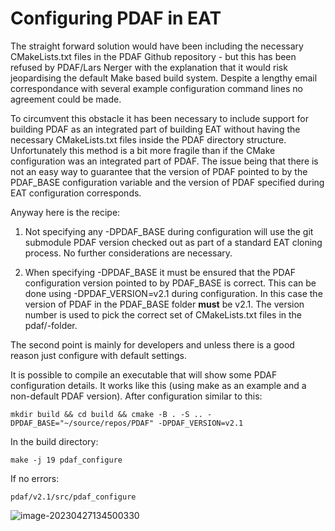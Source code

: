 # Configuring PDAF in EAT

The straight forward solution would have been including the necessary  CMakeLists.txt files in the PDAF Github repository - but this has been  refused by PDAF/Lars Nerger with the explanation that it would risk jeopardising the default Make based build system. Despite a lengthy email correspondance with several example configuration command lines no agreement could be made.

To circumvent this obstacle it has been necessary to include support for building PDAF as an integrated part of building EAT without having the necessary CMakeLists.txt files inside the PDAF directory structure. Unfortunately this method is a bit more fragile than if the CMake configuration was an integrated  part of PDAF. The issue being that there is not an easy way to guarantee that the version of PDAF pointed to by the PDAF_BASE configuration variable and the version of PDAF specified during EAT configuration corresponds.

Anyway here is the recipe:

1) Not specifying any -DPDAF_BASE during configuration will use the 
git submodule PDAF version checked out as part of a standard EAT cloning process. No further considerations are necessary.

2) When specifying -DPDAF_BASE it must be ensured that the PDAF configuration version pointed to by PDAF_BASE is correct. This can be done using -DPDAF_VERSION=v2.1 during configuration.  In this case the version of PDAF in the PDAF_BASE folder **must** be v2.1. The version number is used to pick the correct set of CMakeLists.txt files in the pdaf/-folder.

The second point is mainly for developers and unless there is a good reason just configure with default settings.

It is possible to compile an executable that will show some PDAF configuration details. It works like this (using make as an example and a non-default PDAF version).
After configuration similar to this:

```
mkdir build && cd build && cmake -B . -S .. -DPDAF_BASE="~/source/repos/PDAF" -DPDAF_VERSION=v2.1
```

In the build directory:

```
make -j 19 pdaf_configure
```

If no errors:
```
pdaf/v2.1/src/pdaf_configure 
```

![image-20230427134500330](/home/kb/.config/Typora/typora-user-images/image-20230427134500330.png)
